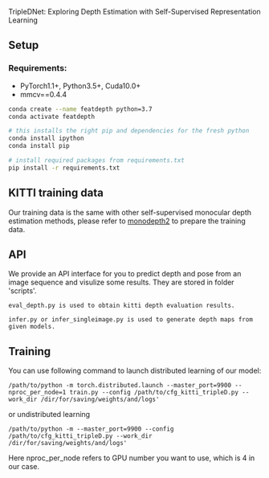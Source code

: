 TripleDNet: Exploring Depth Estimation with Self-Supervised Representation Learning

## Setup

### Requirements:
- PyTorch1.1+, Python3.5+, Cuda10.0+
- mmcv==0.4.4

```bash
conda create --name featdepth python=3.7
conda activate featdepth

# this installs the right pip and dependencies for the fresh python
conda install ipython
conda install pip

# install required packages from requirements.txt
pip install -r requirements.txt
```

## KITTI training data

Our training data is the same with other self-supervised monocular depth estimation methods, please refer to [monodepth2](https://github.com/nianticlabs/monodepth2) to prepare the training data.

## API
We provide an API interface for you to predict depth and pose from an image sequence and visulize some results.
They are stored in folder 'scripts'.

```
eval_depth.py is used to obtain kitti depth evaluation results.
```

```
infer.py or infer_singleimage.py is used to generate depth maps from given models.
```

## Training
You can use following command to launch distributed learning of our model:
```shell
/path/to/python -m torch.distributed.launch --master_port=9900 --nproc_per_node=1 train.py --config /path/to/cfg_kitti_tripleD.py --work_dir /dir/for/saving/weights/and/logs'
```

or undistributed learning

```shell
/path/to/python -m --master_port=9900 --config /path/to/cfg_kitti_tripleD.py --work_dir /dir/for/saving/weights/and/logs'
```

Here nproc_per_node refers to GPU number you want to use, which is 4 in our case.